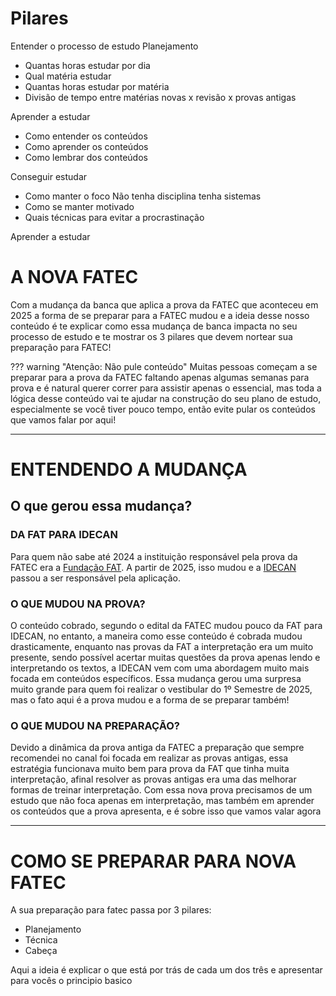 # Pilares
Entender o processo de estudo
Planejamento
- Quantas horas estudar por dia
- Qual matéria estudar
- Quantas horas estudar por matéria
- Divisão de tempo entre matérias novas x revisão x provas antigas

Aprender a estudar 
- Como entender os conteúdos
- Como aprender os conteúdos
- Como lembrar dos conteúdos

Conseguir estudar
- Como manter o foco
	Não tenha disciplina tenha sistemas
- Como se manter motivado 
- Quais técnicas para evitar a procrastinação


Aprender a estudar 

# **A NOVA FATEC**
Com a mudança da banca que aplica a prova da FATEC que aconteceu em 2025 a forma de se preparar para a FATEC mudou e a ideia desse nosso conteúdo é te explicar como essa mudança de banca impacta no seu processo de estudo e te mostrar os 3 pilares que devem nortear sua preparação para FATEC! 

??? warning "Atenção: Não pule conteúdo"
	Muitas pessoas começam a se preparar para a prova da FATEC faltando apenas algumas semanas para prova e é natural querer correr para assistir apenas o essencial, mas toda a lógica desse conteúdo vai te ajudar na construção do seu plano de estudo, especialmente se você tiver pouco tempo, então evite pular os conteúdos que vamos falar por aqui! 

---
# **ENTENDENDO A MUDANÇA**

## **O que gerou essa mudança?**
### DA FAT PARA IDECAN
Para quem não sabe até 2024 a instituição responsável pela prova da FATEC era a [Fundação FAT](https://fundacaofat.org.br/). A partir de 2025, isso mudou e a [IDECAN](https://www.idecan.org.br/) passou a ser responsável pela aplicação. 

### O QUE MUDOU NA PROVA?
O conteúdo cobrado, segundo o edital da FATEC mudou pouco da FAT para IDECAN, no entanto, a maneira como esse conteúdo é cobrada mudou drasticamente, enquanto nas provas da FAT a interpretação era um muito presente, sendo possível acertar muitas questões da prova apenas lendo e interpretando os textos, a IDECAN vem com uma abordagem muito mais focada em conteúdos específicos. 
Essa mudança gerou uma surpresa muito grande para quem foi realizar o vestibular do 1º Semestre de 2025, mas o fato aqui é a prova mudou e a forma de se preparar também!

### O QUE MUDOU NA PREPARAÇÃO? 
Devido a dinâmica da prova antiga da FATEC a preparação que sempre recomendei no canal foi focada em realizar as provas antigas, essa estratégia funcionava muito bem para prova da FAT que tinha muita interpretação, afinal resolver as provas antigas era uma das melhorar formas de treinar interpretação. Com essa nova prova precisamos de um estudo que não foca apenas em interpretação, mas também em aprender os conteúdos que a prova apresenta, e é sobre isso que vamos valar agora

---
# **COMO SE PREPARAR PARA NOVA FATEC**
A sua preparação para fatec passa por 3 pilares:
- Planejamento
- Técnica
- Cabeça

Aqui a ideia é explicar o que está por trás de cada um dos três e apresentar para vocês o principio basico 


